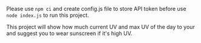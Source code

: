 Please use ```npm ci``` and create config.js file to store API token before use ```node index.js``` to run this project.

This project will show how much current UV and max UV of the day to your and suggest you to wear sunscreen if it's high UV.
